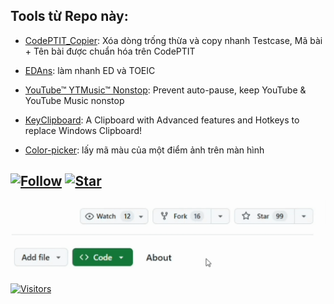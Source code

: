 ## Tools từ Repo này:
- [CodePTIT_Copier](https://github.com/nvbangg/CodePTIT_Copier): Xóa dòng trống thừa và copy nhanh Testcase, Mã bài + Tên bài được chuẩn hóa trên CodePTIT

- [EDAns](https://github.com/nvbangg/EDAns): làm nhanh ED và TOEIC

- [YouTube™ YTMusic™ Nonstop](https://github.com/nvbangg/YouTube_YTMusic_Nonstop): Prevent auto-pause, keep YouTube & YouTube Music nonstop

- [KeyClipboard](https://github.com/nvbangg/KeyClipboard): A Clipboard with Advanced features and Hotkeys to replace Windows Clipboard!

- [Color-picker](https://github.com/nvbangg/nvbangg-tools/blob/main/color_picker.ahk): lấy mã màu của một điểm ảnh trên màn hình


## [![Follow](https://img.shields.io/github/followers/nvbangg?label=Follow%20my%20GitHub&logo=github)](https://github.com/nvbangg) [![Star](https://img.shields.io/github/stars/nvbangg/nvbangg-tools?label=Star%20this%20repo&logo=github)](https://github.com/nvbangg/nvbangg-tools)

![Gif](https://raw.githubusercontent.com/nvbangg/nvbangg/main/data/star_follow.gif)

[![Visitors](https://api.visitorbadge.io/api/visitors?path=https%3A%2F%2Fgithub.com%2Fnvbangg%2Fnvbangg-tools&countColor=blue)](https://visitorbadge.io/status?path=https%3A%2F%2Fgithub.com%2Fnvbangg%2Fnvbangg-tools)